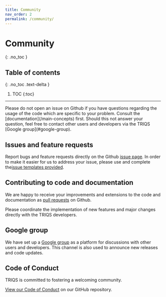 ```yaml
---
title: Community
nav_order: 2
permalink: /community/
---
```


# Community
{: .no_toc }

## Table of contents
{: .no_toc .text-delta }

1. TOC
{:toc}

---
<!-- TODO: LIZ fix this spacing. Do we need another kind of inset class? -->
<div class="code-example" markdown="1">
Please do not open an issue on Github if you have questions regarding the usage of the code which are specific to your problem. Consult the [documentation](/main-concepts) first. Should this not answer your question, feel free to contact other users and developers via the TRIQS [Google group](#google-group).
</div>

## Issues and feature requests

Report bugs and feature requests directly on the Github [issue page](https://github.com/TRIQS/triqs/issues).  In order to make it easier for us to address your issue, please use and complete the[issue templates provided](https://github.com/TRIQS/triqs/issues/new).

## Contributing to code and documentation

We are happy to receive your improvements and extensions to the code and documentation as
[pull requests](https://github.com/TRIQS/triqs/pulls) on Github.

Please coordinate the implementation of new features and major changes
directly with the TRIQS developers.

## Google group

We have set up a [Google group](https://triqs.github.io/announcements) as a platform for discussions with other users and developers. This channel is also used to announce new releases and code updates.

## Code of Conduct

TRIQS is committed to fostering a welcoming community.

<!-- TODO: ADD TO CORRECT Repo -->
[View our Code of Conduct](https://github.com/triqs/triqs/tree/master/CODE_OF_CONDUCT.md) on our GitHub repository.
